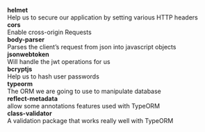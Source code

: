 **helmet**\
Help us to secure our application by setting various HTTP headers\
**cors**\
Enable cross-origin Requests\
**body-parser**\
Parses the client’s request from json into javascript objects\
**jsonwebtoken**\
Will handle the jwt operations for us\
**bcryptjs**\
Help us to hash user passwords\
**typeorm**\
The ORM we are going to use to manipulate database\
**reflect-metadata**\
allow some annotations features used with TypeORM\
**class-validator**\
A validation package that works really well with TypeORM